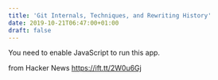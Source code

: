 ```yaml
---
title: 'Git Internals, Techniques, and Rewriting History'
date: 2019-10-21T06:47:00+01:00
draft: false
---
```


You need to enable JavaScript to run this app.

  
  
from Hacker News https://ift.tt/2W0u6Gj